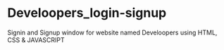# Develoopers_login-signup
Signin and Signup window for website named Develoopers using HTML, CSS &amp; JAVASCRIPT
